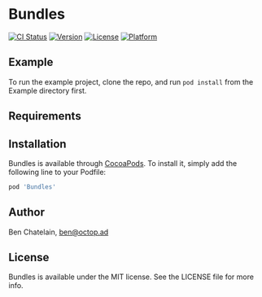 # Bundles

[![CI Status](https://img.shields.io/travis/phatblat/Bundles.svg?style=flat)](https://travis-ci.org/phatblat/Bundles)
[![Version](https://img.shields.io/cocoapods/v/Bundles.svg?style=flat)](https://cocoapods.org/pods/Bundles)
[![License](https://img.shields.io/cocoapods/l/Bundles.svg?style=flat)](https://cocoapods.org/pods/Bundles)
[![Platform](https://img.shields.io/cocoapods/p/Bundles.svg?style=flat)](https://cocoapods.org/pods/Bundles)

## Example

To run the example project, clone the repo, and run `pod install` from the Example directory first.

## Requirements

## Installation

Bundles is available through [CocoaPods](https://cocoapods.org). To install
it, simply add the following line to your Podfile:

```ruby
pod 'Bundles'
```

## Author

Ben Chatelain, ben@octop.ad

## License

Bundles is available under the MIT license. See the LICENSE file for more info.

